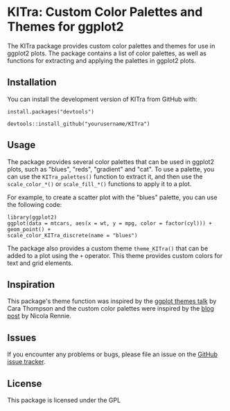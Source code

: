 # KITra: Custom Color Palettes and Themes for ggplot2

The KITra package provides custom color palettes and themes for use in ggplot2 plots. The package contains a list of color palettes, as well as functions for extracting and applying the palettes in ggplot2 plots.

## Installation

You can install the development version of KITra from GitHub with:

```
install.packages("devtools")

devtools::install_github("yourusername/KITra")
```

## Usage

The package provides several color palettes that can be used in ggplot2 plots, such as "blues", "reds", "gradient" and "cat". To use a palette, you can use the `KITra_palettes()` function to extract it, and then use the `scale_color_*()` or `scale_fill_*()` functions to apply it to a plot.

For example, to create a scatter plot with the "blues" palette, you can use the following code:

```
library(ggplot2)
ggplot(data = mtcars, aes(x = wt, y = mpg, color = factor(cyl))) +
geom_point() +
scale_color_KITra_discrete(name = "blues")
```

The package also provides a custom theme `theme_KITra()` that can be added to a plot using the `+` operator. This theme provides custom colors for text and grid elements.

## Inspiration 

This package's theme function was inspired by the [ggplot themes talk](https://www.cararthompson.com/talks/nhsr2022-ggplot-themes/) by Cara Thompson and the custom color palettes were inspired by the [blog post](https://www.jumpingrivers.com/blog/custom-colour-palettes-for-ggplot2/) by Nicola Rennie.

## Issues

If you encounter any problems or bugs, please file an issue on the [GitHub issue tracker](https://github.com/yourusername/KITra/issues).

## License

This package is licensed under the GPL

